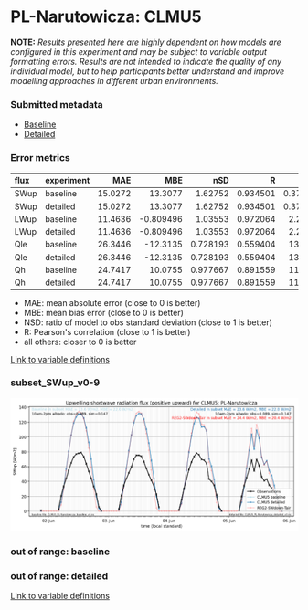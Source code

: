 # PL-Narutowicza: CLMU5

**NOTE:** *Results presented here are highly dependent on how models are configured in this experiment and may be subject to variable output formatting errors. Results are not intended to indicate the quality of any individual model, but to help participants better understand and improve modelling approaches in different urban environments.*

### Submitted metadata

- [Baseline](CLMU5_PL-Narutowicza_baseline_attrs.md)
- [Detailed](CLMU5_PL-Narutowicza_detailed_attrs.md)

### Error metrics

| flux   | experiment   |     MAE |        MBE |      nSD |        R |       5th |     95th |    RMSE |    cRMSE |      AMBE |     1-nSD |       1-R |   nSkewness |   nKurtosis |   Overlap |
|:-------|:-------------|--------:|-----------:|---------:|---------:|----------:|---------:|--------:|---------:|----------:|----------:|----------:|------------:|------------:|----------:|
| SWup   | baseline     | 15.0272 |  13.3077   | 1.62752  | 0.934501 |  0.379433 | 44.9205  | 21.4536 | 0.779088 | 13.3077   | 0.627516  | 0.0654988 |   0.0388155 |    1.57056  |  0.201183 |
| SWup   | detailed     | 15.0272 |  13.3077   | 1.62752  | 0.934501 |  0.379433 | 44.9205  | 21.4536 | 0.779088 | 13.3077   | 0.627516  | 0.0654988 |   0.0388155 |    1.57056  |  0.201183 |
| LWup   | baseline     | 11.4636 |  -0.809496 | 1.03553  | 0.972064 |  2.23065  | 11.4023  | 14.1654 | 0.243145 |  0.809496 | 0.0355302 | 0.027936  |   0.728859  |    1.80126  |  0.066489 |
| LWup   | detailed     | 11.4636 |  -0.809496 | 1.03553  | 0.972064 |  2.23065  | 11.4023  | 14.1654 | 0.243145 |  0.809496 | 0.0355302 | 0.027936  |   0.728859  |    1.80126  |  0.066489 |
| Qle    | baseline     | 26.3446 | -12.3135   | 0.728193 | 0.559404 | 13.5709   | 28.0485  | 38.4578 | 0.845906 | 12.3135   | 0.271809  | 0.440596  |   0.946058  |    1.51324  |  0.278757 |
| Qle    | detailed     | 26.3446 | -12.3135   | 0.728193 | 0.559404 | 13.5709   | 28.0485  | 38.4578 | 0.845906 | 12.3135   | 0.271809  | 0.440596  |   0.946058  |    1.51324  |  0.278757 |
| Qh     | baseline     | 24.7417 |  10.0755   | 0.977667 | 0.891559 | 11.2234   |  9.59662 | 35.1249 | 0.461017 | 10.0755   | 0.0223342 | 0.108441  |   0.0544682 |    0.238192 |  0.13893  |
| Qh     | detailed     | 24.7417 |  10.0755   | 0.977667 | 0.891559 | 11.2234   |  9.59662 | 35.1249 | 0.461017 | 10.0755   | 0.0223342 | 0.108441  |   0.0544682 |    0.238192 |  0.13893  |

 - MAE: mean absolute error (close to 0 is better)
 - MBE: mean bias error (close to 0 is better)
 - NSD: ratio of model to obs standard deviation (close to 1 is better)
 - R: Pearson's correlation (close to 1 is better)
 - all others: closer to 0 is better

[Link to variable definitions](../modelattrs/variable_definitions.md)

### <a name="subset_swup_v0-9"></a>subset_SWup_v0-9
[![CLMU5_PL-Narutowicza_subset_SWup_v0-9.png](CLMU5_PL-Narutowicza_subset_SWup_v0-9.png)](CLMU5_PL-Narutowicza_subset_SWup_v0-9.png)

### out of range: baseline


### out of range: detailed



[Link to variable definitions](../modelattrs/variable_definitions.md)

